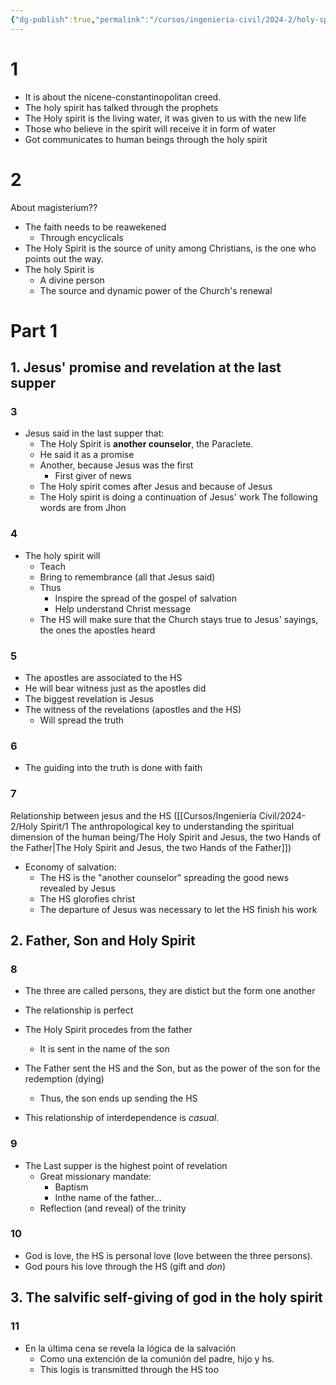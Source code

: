 ```yaml
---
{"dg-publish":true,"permalink":"/cursos/ingenieria-civil/2024-2/holy-spirit/1-the-anthropological-key-to-understanding-the-spiritual-dimension-of-the-human-being/dominum-et-vivificantum/"}
---
```


# 1
- It is about the nicene-constantinopolitan creed.
- The holy spirit has talked through the prophets
- The Holy spirit is the living water, it was given to us with the new life
- Those who believe in the spirit will receive it in form of water
- Got communicates to human beings through the holy spirit
# 2

About magisterium??

- The faith needs to be reawekened
	- Through encyclicals
- The Holy Spirit is the source of unity among Christians, is the one who points out the way.
- The holy Spirit is
	- A divine person
	- The source and dynamic power of the Church's renewal
# Part 1 
## 1. Jesus' promise and revelation at the last supper
### 3
- Jesus said in the last supper that:
	- The Holy Spirit is **another counselor**, the Paraclete.
	- He said it as a promise
	- Another, because Jesus was the first
		- First giver of news
	- The Holy spirit comes after Jesus and because of Jesus
	- The Holy spirit is doing a continuation of Jesus' work
The following words are from Jhon
### 4
- The holy spirit will
	- Teach
	- Bring to remembrance (all that Jesus said)
	- Thus
		- Inspire the spread of the gospel of salvation
		- Help understand Christ message
	- The HS will make sure that the Church stays true to Jesus' sayings, the ones the apostles heard
### 5
- The apostles are associated to the HS
- He will bear witness just as the apostles did
- The biggest revelation is Jesus
- The witness of the revelations (apostles and the HS) 
	- Will spread the truth
### 6
- The guiding into the truth is done with faith
### 7

Relationship between jesus and the HS ([[Cursos/Ingeniería Civil/2024-2/Holy Spirit/1 The anthropological key to understanding the spiritual dimension of the human being/The Holy Spirit and Jesus, the two Hands of the Father\|The Holy Spirit and Jesus, the two Hands of the Father]])

- Economy of salvation:
	- The HS is the "another counselor" spreading the good news revealed by Jesus
	- The HS glorofies christ
	- The departure of Jesus was necessary to let the HS finish his work
## 2. Father, Son and Holy Spirit
### 8
- The three are called persons, they are distict but the form one another
- The relationship is perfect
- The Holy Spirit procedes from the father
	- It is sent in the name of the son

- The Father sent the HS and the Son, but as the power of the son for the redemption (dying)
	- Thus, the son ends up sending the HS
- This relationship of interdependence is _casual_.
### 9
- The Last supper is the highest point of revelation
	- Great missionary mandate:
		- Baptism
		- Inthe name of the father...
	- Reflection (and reveal) of the trinity
### 10
- God is love, the HS is personal love (love between the three persons).
- God pours his love through the HS (gift and _don_)
## 3. The salvific self-giving of god in the holy spirit
### 11
- En la última cena se revela la lógica de la salvación
	- Como una extención de la comunión del padre, hijo y hs.
	- This logis is transmitted through the HS too